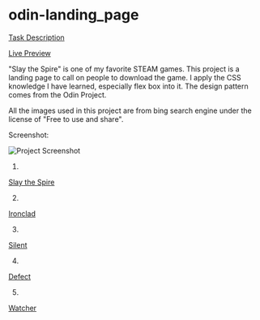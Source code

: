 # odin-landing_page

[Task Description](https://www.theodinproject.com/lessons/foundations-landing-page)

[Live Preview](https://maxim55069633.github.io/2.odin_landing_page/)

"Slay the Spire" is one of my favorite STEAM games. This project is a landing page to call on people to download the game. I apply the CSS knowledge I have learned, especially flex box into it. The design pattern comes from the Odin Project.

All the images used in this project are from bing search engine under the license of "Free to use and share".

Screenshot:

![Project Screenshot]()


1.
[Slay the Spire](https://cn.bing.com/images/search?view=detailV2&ccid=d9DHHKFt&id=FC8F0BC94923DB978AF2E8A71875EBCB352616BA&thid=OIP.d9DHHKFt-SHBTg-PZsBPHQAAAA&mediaurl=https%3a%2f%2fts1.cn.mm.bing.net%2fth%2fid%2fR-C.77d0c71ca16df921c14e0f8f66c04f1d%3frik%3duhYmNcvrdRin6A%26riu%3dhttp%253a%252f%252fwww.xboxygen.com%252fIMG%252fmoton2638.jpg%253f1565382062%26ehk%3dGH6RXth8I5QK%252b5G8ZO3SeIUw4ZOFJZ1%252fi3Rq7gSPv5s%253d%26risl%3d%26pid%3dImgRaw%26r%3d0&exph=400&expw=310&q=slay+the+spire&simid=608010526011037520&FORM=IRPRST&ck=A6657158F5D69F15CADD2EA1D73534E2&selectedIndex=11&qft=+filterui%3alicense-L2_L3_L4_L5_L6_L7&ajaxhist=0&ajaxserp=0)

2.
[Ironclad](https://cn.bing.com/images/search?view=detailV2&ccid=99hPW7El&id=CAE948D9A05ECD2B1A9FF9A35068EF04DBA8F8D6&thid=OIP.99hPW7El3M-NqXNsUg_3_AHaEo&mediaurl=https%3a%2f%2fobj-sg.thewiki.kr%2fdata%2f69726f6e636c6164506f7274726169745f32303138303432362e6a7067.jpg&exph=625&expw=1000&q=slay+the+spire&simid=608005032749857610&FORM=IRPRST&ck=B015CD82B04871BB0A7955A0A6244803&selectedIndex=0&qft=+filterui%3alicense-L2_L3_L4_L5_L6_L7&ajaxhist=0&ajaxserp=0)

3.
[Silent](https://cn.bing.com/images/search?view=detailV2&ccid=A4V8JUgu&id=CAE948D9A05ECD2B1A9F64EB05F09AB85776D119&thid=OIP.A4V8JUgupuBRyz7r1VLhaAHaEo&mediaurl=https%3a%2f%2fobj-sg.thewiki.kr%2fdata%2f73696c656e74506f7274726169745f32303138303432362e6a7067.jpg&exph=625&expw=1000&q=slay+the+spire&simid=607988608799934057&FORM=IRPRST&ck=B426D48A7D1E55DC8780711C7D94C445&selectedIndex=1&qft=+filterui%3alicense-L2_L3_L4_L5_L6_L7&ajaxhist=0&ajaxserp=0)

4.
[Defect](https://cn.bing.com/images/search?view=detailV2&ccid=9qeHQLkg&id=CAE948D9A05ECD2B1A9FAFF6F81ECEAD1B7873FC&thid=OIP.9qeHQLkgiSbqYEhg8xH1lAHaEo&mediaurl=https%3a%2f%2fobj-sg.thewiki.kr%2fdata%2f646566656374506f7274726169742e6a7067.jpg&exph=625&expw=1000&q=the+defect+slay+the+spire&simid=607992585932595320&FORM=IRPRST&ck=9D600C4701084D8A8C2EF69E8BECBFE7&selectedIndex=0&qft=+filterui%3alicense-L2_L3_L4_L5_L6_L7&ajaxhist=0&ajaxserp=0)

5.
[Watcher](https://cn.bing.com/images/search?view=detailV2&ccid=uQojWEke&id=CAE948D9A05ECD2B1A9FA42A73707CF5731A7EC0&thid=OIP.uQojWEkeDI7W_4KOoJAfcAHaEK&mediaurl=https%3a%2f%2fobj-sg.thewiki.kr%2fdata%2f77617463686572506f7274726169742e6a7067.jpg&exph=562&expw=1000&q=slay+the+spire&simid=608040835595265642&FORM=IRPRST&ck=B61EDB908D106415420C899A1908C846&selectedIndex=4&qft=+filterui%3alicense-L2_L3_L4_L5_L6_L7&ajaxhist=0&ajaxserp=0)
